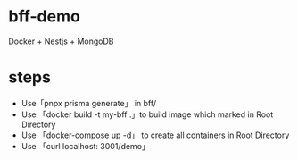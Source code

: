 # bff-demo
Docker + Nestjs + MongoDB

# steps
- Use「pnpx prisma generate」 in bff/
- Use 「docker build -t my-bff .」to build image which marked in Root Directory
- Use 「docker-compose up -d」 to create all containers in Root Directory
- Use 「curl localhost: 3001/demo」